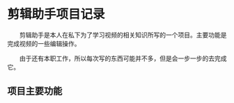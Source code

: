 # 剪辑助手项目记录
　　剪辑助手是本人在私下为了学习视频的相关知识所写的一个项目。主要功能是完成视频的一些编辑操作。

　　由于还有本职工作，所以每次写的东西可能并不多，但是会一步一步的去完成它。

## 项目主要功能


